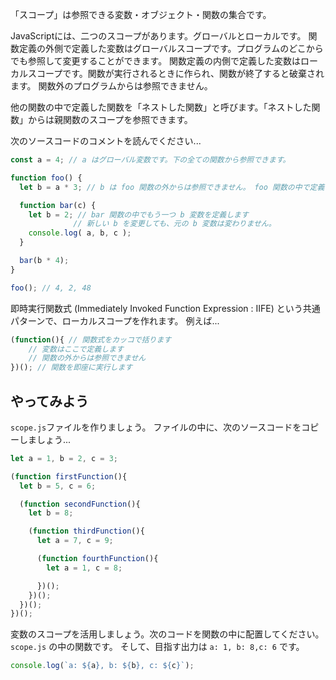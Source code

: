 「スコープ」は参照できる変数・オブジェクト・関数の集合です。

JavaScriptには、二つのスコープがあります。グローバルとローカルです。
関数定義の外側で定義した変数はグローバルスコープです。プログラムのどこからでも参照して変更することができます。
関数定義の内側で定義した変数はローカルスコープです。関数が実行されるときに作られ、関数が終了すると破棄されます。
関数外のプログラムからは参照できません。

他の関数の中で定義した関数を「ネストした関数」と呼びます。「ネストした関数」からは親関数のスコープを参照できます。

次のソースコードのコメントを読んでください...

```js
const a = 4; // a はグローバル変数です。下の全ての関数から参照できます。

function foo() {
  let b = a * 3; // b は foo 関数の外からは参照できません。 foo 関数の中で定義した関数 bar からは参照できます。

  function bar(c) {
    let b = 2; // bar 関数の中でもう一つ b 変数を定義します
              // 新しい b を変更しても、元の b 変数は変わりません。
    console.log( a, b, c );
  }

  bar(b * 4);
}

foo(); // 4, 2, 48
```

即時実行関数式 (Immediately Invoked Function Expression : IIFE) という共通パターンで、ローカルスコープを作れます。
例えば...

```js
(function(){ // 関数式をカッコで括ります
	// 変数はここで定義します
	// 関数の外からは参照できません
})(); // 関数を即座に実行します
```

## やってみよう

`scope.js`ファイルを作りましょう。
ファイルの中に、次のソースコードをコピーしましょう...

```js
let a = 1, b = 2, c = 3;

(function firstFunction(){
  let b = 5, c = 6;

  (function secondFunction(){
    let b = 8;

    (function thirdFunction(){
      let a = 7, c = 9;

      (function fourthFunction(){
        let a = 1, c = 8;

      })();
    })();
  })();
})();
```

変数のスコープを活用しましょう。次のコードを関数の中に配置してください。`scope.js` の中の関数です。
そして、目指す出力は `a: 1, b: 8,c: 6` です。

```js
console.log(`a: ${a}, b: ${b}, c: ${c}`);
```

